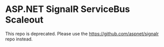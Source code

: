 ASP.NET SignalR ServiceBus Scaleout
========

This repo is deprecated. Please use the https://github.com/aspnet/signalr repo instead.
